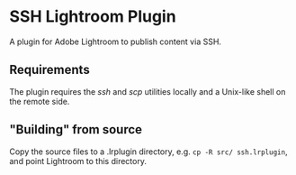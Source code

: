# SSH Lightroom Plugin

A plugin for Adobe Lightroom to publish content via SSH.


## Requirements

The plugin requires the *ssh* and *scp* utilities locally and a Unix-like shell on the remote side.


## "Building" from source

Copy the source files to a .lrplugin directory, e.g. `cp -R src/ ssh.lrplugin`, and point Lightroom to this directory.
